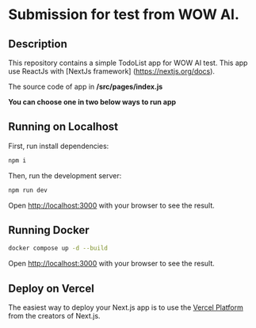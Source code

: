 # Submission for test from WOW AI.

## Description

This repository contains a simple TodoList app for WOW AI test. This app use ReactJs with [NextJs framework]
(https://nextjs.org/docs).

The source code of app in **/src/pages/index.js**

**You can choose one in two below ways to run app**

## Running on Localhost

First, run install dependencies:

```bash
npm i
```

Then, run the development server:

```bash
npm run dev
```

Open [http://localhost:3000](http://localhost:3000) with your browser to see the result.

## Running Docker

```bash
docker compose up -d --build
```

Open [http://localhost:3000](http://localhost:3000) with your browser to see the result.

## Deploy on Vercel

The easiest way to deploy your Next.js app is to use the [Vercel Platform](https://vercel.com/new?utm_medium=default-template&filter=next.js&utm_source=create-next-app&utm_campaign=create-next-app-readme) from the creators of Next.js.
